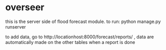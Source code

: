 # overseer
this is the server side of flood forecast module.
to run: python manage.py runserver

to add data, go to http://locationhost:8000/forecast/reports/ , 
data are automatically made on the other tables when a report is done
